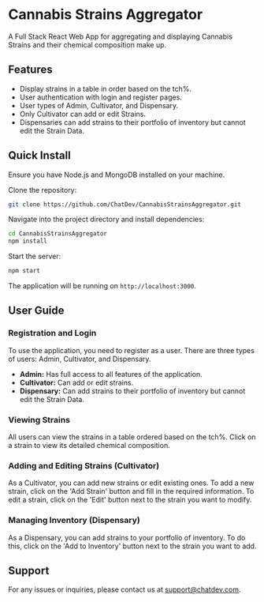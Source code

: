 # Cannabis Strains Aggregator

A Full Stack React Web App for aggregating and displaying Cannabis Strains and their chemical composition make up. 

## Features

- Display strains in a table in order based on the tch%.
- User authentication with login and register pages.
- User types of Admin, Cultivator, and Dispensary.
- Only Cultivator can add or edit Strains.
- Dispensaries can add strains to their portfolio of inventory but cannot edit the Strain Data.

## Quick Install

Ensure you have Node.js and MongoDB installed on your machine.

Clone the repository:

```bash
git clone https://github.com/ChatDev/CannabisStrainsAggregator.git
```

Navigate into the project directory and install dependencies:

```bash
cd CannabisStrainsAggregator
npm install
```

Start the server:

```bash
npm start
```

The application will be running on `http://localhost:3000`.

## User Guide

### Registration and Login

To use the application, you need to register as a user. There are three types of users: Admin, Cultivator, and Dispensary.

- **Admin:** Has full access to all features of the application.
- **Cultivator:** Can add or edit strains.
- **Dispensary:** Can add strains to their portfolio of inventory but cannot edit the Strain Data.

### Viewing Strains

All users can view the strains in a table ordered based on the tch%. Click on a strain to view its detailed chemical composition.

### Adding and Editing Strains (Cultivator)

As a Cultivator, you can add new strains or edit existing ones. To add a new strain, click on the 'Add Strain' button and fill in the required information. To edit a strain, click on the 'Edit' button next to the strain you want to modify.

### Managing Inventory (Dispensary)

As a Dispensary, you can add strains to your portfolio of inventory. To do this, click on the 'Add to Inventory' button next to the strain you want to add.

## Support

For any issues or inquiries, please contact us at support@chatdev.com.